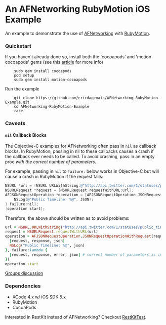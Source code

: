 # An AFNetworking RubyMotion iOS Example

An example to demonstrate the use of [AFNetworking][AF] with [RubyMotion][RM].

### Quickstart

If you haven't already done so, install both the 'cocoapods' and 'motion-cocoapods' gems (see this [article][CP] for more info)

        sudo gem install cocoapods
        pod setup
        sudo gem install motion-cocoapods

Run the example

        git clone https://github.com/ericdagenais/AFNetworking-RubyMotion-Example.git
        cd AFNetworking-RubyMotion-Example
        rake

### Caveats

#### `nil` Callback Blocks

The Objective-C examples for AFNetworking often pass in `nil` as callback blocks. In RubyMotion, passing in nil to these callbacks causes a crash if the callback ever needs to be called. To avoid crashing, pass in an empty proc *with the correct number of parameters*.

For example, passing in `nil` to `failure:` below works in Objective-C but will cause a crash in RubyMotion if the request fails:

``` objective-c
NSURL *url = [NSURL URLWithString:@"http://api.twitter.com/1/statuses/public_timeline.json"];
NSURLRequest *request = [NSURLRequest requestWithURL:url];
AFJSONRequestOperation *operation = [AFJSONRequestOperation JSONRequestOperationWithRequest:request success:^(NSURLRequest *request, NSHTTPURLResponse *response, id JSON) {
    NSLog(@"Public Timeline: %@", JSON);
} failure:nil];
[operation start];
```

Therefore, the above should be written as to avoid problems:

``` ruby
url = NSURL.URLWithString("http://api.twitter.com/1/statuses/public_timeline.json")
request = NSURLRequest.requestWithURL(url)
operation = AFJSONRequestOperation.JSONRequestOperationWithRequest(request, success:lambda {
  |request, response, json|
  NSLog("Public Timeline: %@", json)
}, failure:lambda {
  |request, response, error, json| # correct number of parameters is important
})
operation.start
```

[Groups discussion][GG]

### Dependencies

* XCode 4.x w/ iOS SDK 5.x
* RubyMotion
* CocoaPods

Interested in RestKit instead of AFNetworking? Checkout [RestKitTest][RKT].

[AF]: https://github.com/AFNetworking/AFNetworking
[RM]: http://www.rubymotion.com/
[CP]: http://www.rubymotion.com/developer-center/articles/cocoapods/
[RKT]: https://github.com/rounders/RestKitTest
[GG]: https://groups.google.com/forum/#!topic/rubymotion/rYpwQKyCzRQ
